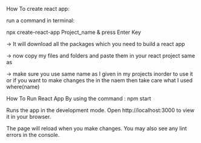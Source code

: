 How To create react app:

run a command in terminal:

npx create-react-app Project_name & press Enter Key

-> It will download all the packages which you need to build a react app

-> now copy my files and folders and paste them in your react project same as

-> make sure you use same name as I given in my projects inorder to use it or if you want to make changes the in the naem then take care what I used where(name)

How To Run React App By using the command : npm start

Runs the app in the development mode.
Open http://localhost:3000 to view it in your browser.

The page will reload when you make changes.
You may also see any lint errors in the console.

